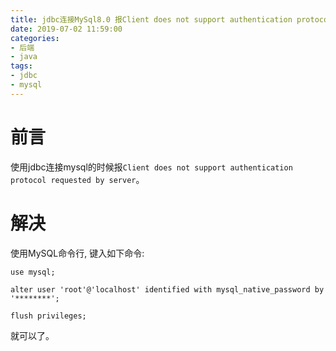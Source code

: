 ```yaml
---
title: jdbc连接MySql8.0 报Client does not support authentication protocol requested by server
date: 2019-07-02 11:59:00
categories:
- 后端
- java
tags:
- jdbc
- mysql
---
```


# 前言

使用jdbc连接mysql的时候报`Client does not support authentication protocol requested by server`。

# 解决

使用MySQL命令行, 键入如下命令:

```
use mysql;

alter user 'root'@'localhost' identified with mysql_native_password by '********';

flush privileges;
```

就可以了。

